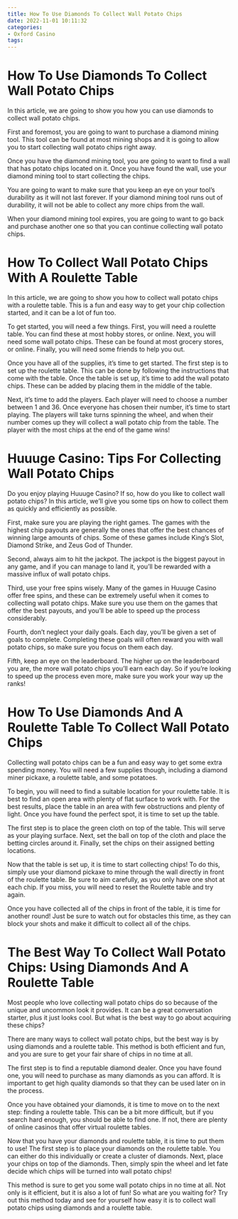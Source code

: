 ```yaml
---
title: How To Use Diamonds To Collect Wall Potato Chips
date: 2022-11-01 10:11:32
categories:
- Oxford Casino
tags:
---
```



#  How To Use Diamonds To Collect Wall Potato Chips

In this article, we are going to show you how you can use diamonds to collect wall potato chips.

First and foremost, you are going to want to purchase a diamond mining tool. This tool can be found at most mining shops and it is going to allow you to start collecting wall potato chips right away.

Once you have the diamond mining tool, you are going to want to find a wall that has potato chips located on it. Once you have found the wall, use your diamond mining tool to start collecting the chips.

You are going to want to make sure that you keep an eye on your tool’s durability as it will not last forever. If your diamond mining tool runs out of durability, it will not be able to collect any more chips from the wall.

When your diamond mining tool expires, you are going to want to go back and purchase another one so that you can continue collecting wall potato chips.

#  How To Collect Wall Potato Chips With A Roulette Table

In this article, we are going to show you how to collect wall potato chips with a roulette table. This is a fun and easy way to get your chip collection started, and it can be a lot of fun too.

To get started, you will need a few things. First, you will need a roulette table. You can find these at most hobby stores, or online. Next, you will need some wall potato chips. These can be found at most grocery stores, or online. Finally, you will need some friends to help you out.

Once you have all of the supplies, it’s time to get started. The first step is to set up the roulette table. This can be done by following the instructions that come with the table. Once the table is set up, it’s time to add the wall potato chips. These can be added by placing them in the middle of the table.

Next, it’s time to add the players. Each player will need to choose a number between 1 and 36. Once everyone has chosen their number, it’s time to start playing. The players will take turns spinning the wheel, and when their number comes up they will collect a wall potato chip from the table. The player with the most chips at the end of the game wins!

#  Huuuge Casino: Tips For Collecting Wall Potato Chips

Do you enjoy playing Huuuge Casino? If so, how do you like to collect wall potato chips? In this article, we’ll give you some tips on how to collect them as quickly and efficiently as possible.

First, make sure you are playing the right games. The games with the highest chip payouts are generally the ones that offer the best chances of winning large amounts of chips. Some of these games include King’s Slot, Diamond Strike, and Zeus God of Thunder.

Second, always aim to hit the jackpot. The jackpot is the biggest payout in any game, and if you can manage to land it, you’ll be rewarded with a massive influx of wall potato chips.

Third, use your free spins wisely. Many of the games in Huuuge Casino offer free spins, and these can be extremely useful when it comes to collecting wall potato chips. Make sure you use them on the games that offer the best payouts, and you’ll be able to speed up the process considerably.

Fourth, don’t neglect your daily goals. Each day, you’ll be given a set of goals to complete. Completing these goals will often reward you with wall potato chips, so make sure you focus on them each day.

Fifth, keep an eye on the leaderboard. The higher up on the leaderboard you are, the more wall potato chips you’ll earn each day. So if you’re looking to speed up the process even more, make sure you work your way up the ranks!

#  How To Use Diamonds And A Roulette Table To Collect Wall Potato Chips

Collecting wall potato chips can be a fun and easy way to get some extra spending money. You will need a few supplies though, including a diamond miner pickaxe, a roulette table, and some potatoes.

To begin, you will need to find a suitable location for your roulette table. It is best to find an open area with plenty of flat surface to work with. For the best results, place the table in an area with few obstructions and plenty of light. Once you have found the perfect spot, it is time to set up the table.

The first step is to place the green cloth on top of the table. This will serve as your playing surface. Next, set the ball on top of the cloth and place the betting circles around it. Finally, set the chips on their assigned betting locations.

Now that the table is set up, it is time to start collecting chips! To do this, simply use your diamond pickaxe to mine through the wall directly in front of the roulette table. Be sure to aim carefully, as you only have one shot at each chip. If you miss, you will need to reset the Roulette table and try again.

Once you have collected all of the chips in front of the table, it is time for another round! Just be sure to watch out for obstacles this time, as they can block your shots and make it difficult to collect all of the chips.

#  The Best Way To Collect Wall Potato Chips: Using Diamonds And A Roulette Table

Most people who love collecting wall potato chips do so because of the unique and uncommon look it provides. It can be a great conversation starter, plus it just looks cool. But what is the best way to go about acquiring these chips?

There are many ways to collect wall potato chips, but the best way is by using diamonds and a roulette table. This method is both efficient and fun, and you are sure to get your fair share of chips in no time at all.

The first step is to find a reputable diamond dealer. Once you have found one, you will need to purchase as many diamonds as you can afford. It is important to get high quality diamonds so that they can be used later on in the process.

Once you have obtained your diamonds, it is time to move on to the next step: finding a roulette table. This can be a bit more difficult, but if you search hard enough, you should be able to find one. If not, there are plenty of online casinos that offer virtual roulette tables.

Now that you have your diamonds and roulette table, it is time to put them to use! The first step is to place your diamonds on the roulette table. You can either do this individually or create a cluster of diamonds. Next, place your chips on top of the diamonds. Then, simply spin the wheel and let fate decide which chips will be turned into wall potato chips!

This method is sure to get you some wall potato chips in no time at all. Not only is it efficient, but it is also a lot of fun! So what are you waiting for? Try out this method today and see for yourself how easy it is to collect wall potato chips using diamonds and a roulette table.